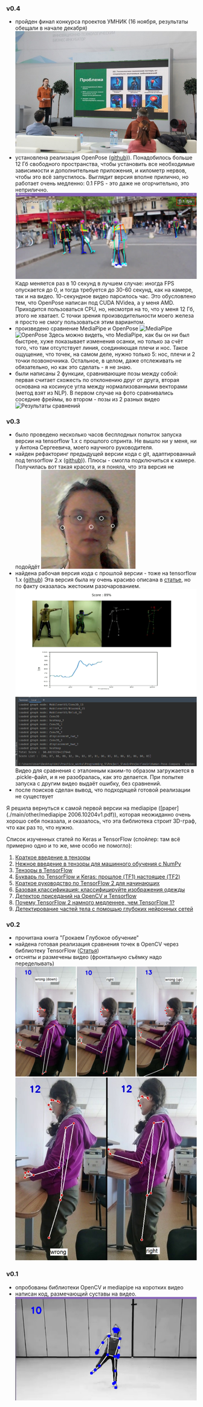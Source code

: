 ### v0.4
- пройден финал конкурса проектов УМНИК (16 ноября, результаты обещали в начале декабря)
![УМНИК](./main/src/photos/optional/sprint4_0.jpg?raw=true "UMNIK")
- установлена реализация OpenPose ([github](https://github.com/CMU-Perceptual-Computing-Lab/openpose))). Понадобилось больше 12 Гб свободного пространства, чтобы установить все необходимые зависимости и дополнительные приложения, и километр нервов, чтобы это всё запустилось. Выглядит версия вполне прилично, но работает очень медленно: 0.1 FPS - это даже не огорчительно, это неприлично.
![sprint4_1](./main/src/photos/optional/sprint4_1.jpg?raw=true "sprint4_1")
Кадр меняется раз в 10 секунд в лучшем случае: иногда FPS опускается до 0, и тогда требуется до 30-60 секунд, как на камере, так и на видео. 10-секундное видео парсилось час. Это обусловлено тем, что OpenPose написан под CUDA NVidea, а у меня AMD. Приходится пользоваться CPU, но, несмотря на то, что у меня 12 Гб, этого не хватает. С точки зрения производительности моего железа я просто не смогу пользоваться этим вариантом.
- произведено сравнение MediaPipe и OpenPose
![MediaPipe](./main/src/photos/optional/sprint4_2.jpg?raw=true "MediaPipe")
![OpenPose](./main/src/photos/optional/sprint4_3.jpg?raw=true "OpenPose")
Здесь можно видеть, что MediaPipe, как бы он ни был быстрее, хуже показывает изменения осанки, но только за счёт того, что там отсутствует линия, соединяющая плечи и нос. Такое ощущение, что точек, на самом деле, нужно только 5: нос, плечи и 2 точки позвоночника. Остальное, в целом, даже отслеживать не обязательно, но как это сделать - я не знаю.
- были написаны 2 функции, сравнивающие позы между собой: первая считает схожесть по отклонению друг от друга, вторая основана на косинусе угла между нормализованными векторами (метод взят из NLP). В первом случае на фото сравнивались соседние фреймы, во втором - позы из 2 разных видео
![Результаты сравнений](./main/src/photos/optional/sprint4_5.jpg?raw=true "Results")


### v0.3

- было проведено несколько часов бесплодных попыток запуска версии на tensorflow 1.x с прошлого спринта. Не вышло ни у меня, ни у Антона Сергеевича, моего научного руководителя.
- найден рефакторинг предыдущей версии кода с git, адаптированный под tensorflow 2.x ([github](https://github.com/rwightman/posenet-python))).
Плюсы - смогла подключиться к камере. Получилась вот такая красота, и я поняла, что эта версия не подойдёт
![sprint3_1](./main/src/photos/optional/sprint3_1.jpg?raw=true "sprint3_1")
- найдена рабочая версия кода с прошлой версии - тоже на tensorflow 1.x ([github](https://github.com/kr1210/Human-Pose-Compare))
Эта версия была ну очень красиво описана в [статье](https://medium.com/analytics-vidhya/human-pose-comparison-and-action-scoring-using-deep-learning-opencv-python-c2bdf0ddecba), но по факту оказалась жестоким разочарованием.
![Ожидание](./main/src/photos/optional/sprint3_2.png?raw=true "sprint3_2")
![Реальность](./main/src/photos/optional/sprint3_3.png?raw=true "sprint3_3")
Видео для сравнения с эталонным каким-то образом загружается в .pickle-файл, и я не разобралась, как это делается. При попытке запуска с другим видео выдаёт ошибку, без сравнений.
- после поисков сделан вывод, что подходящей готовой реализации не существует

Я решила вернуться к самой первой версии на mediapipe ([paper](./main/other/mediapipe 2006.10204v1.pdf)), которая неожиданно очень хорошо себя показала, и оказалось, что эта библиотека строит 3D-граф, что как раз то, что нужно.

Список изученных статей по Keras и TensorFlow (спойлер: там всё примерно одно и то же, мне особо не помогло):
1. [Краткое введение в тензоры](https://habr.com/ru/post/261563/)
2. [Нежное введение в тензоры для машинного обучения с NumPy](https://www.machinelearningmastery.ru/introduction-to-tensors-for-machine-learning/)
3. [Тензоры в TensorFlow](https://habr.com/ru/post/484214/)
4. [Букварь по TensorFlow и Keras: прошлое (TF1) настоящее (TF2)](https://coderoad.ru/59112527/%D0%91%D1%83%D0%BA%D0%B2%D0%B0%D1%80%D1%8C-%D0%BF%D0%BE-TensorFlow-%D0%B8-Keras-%D0%BF%D1%80%D0%BE%D1%88%D0%BB%D0%BE%D0%B5-TF1-%D0%BD%D0%B0%D1%81%D1%82%D0%BE%D1%8F%D1%89%D0%B5%D0%B5-TF2)
5. [Краткое руководство по TensorFlow 2 для начинающих](https://www.tensorflow.org/tutorials/quickstart/beginner)
6. [Базовая классификация: классифицируйте изображения одежды](https://www.tensorflow.org/tutorials/keras/classification)
7. [Детектор приседаний на OpenCV и Tensorflow](https://habr.com/ru/post/501362/)
8. [Почему TensorFlow 2 намного медленнее, чем TensorFlow 1?](https://qastack.ru/programming/58441514/why-is-tensorflow-2-much-slower-than-tensorflow-1)
9. [Детектирование частей тела с помощью глубоких нейронных сетей](https://habr.com/ru/company/JetBrains-education/blog/354850/)


### v0.2
- прочитана книга "Грокаем Глубокое обучение"
- найдена готовая реализация сравнения точек в OpenCV через библиотеку TensorFlow ([Статья](https://medium.com/analytics-vidhya/human-pose-comparison-and-action-scoring-using-deep-learning-opencv-python-c2bdf0ddecba))
- отсняты и размечены видео (фронтальную съёмку надо переделывать)
![sprint2_down](./main/src/photos/optional/sprint2_down.png?raw=true "sprint2_down")
![sprint2_up](./main/src/photos/optional/sprint2_up.jpg?raw=true "sprint2_up")

### v0.1
- опробованы библиотеки OpenCV и mediapipe на коротких видео
- написан код, размечающий суставы на видео.
![sprint1](./main/src/photos/optional/sprint1.png?raw=true "sprint1")
